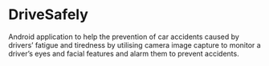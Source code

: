 # DriveSafely
Android application to help the prevention of car accidents caused by drivers’ fatigue and tiredness by utilising camera image capture to monitor a driver’s eyes and facial features and alarm them to prevent accidents. 
